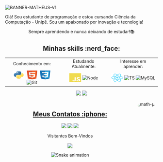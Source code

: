 ![BANNER-MATHEUS-V1](https://user-images.githubusercontent.com/84646971/220441906-c0909b88-4c96-4075-993e-218e06a7c4f3.png)


Olá! Sou estudante de programação e estou cursando Ciência da Computação - Unipê. Sou um apaixonado por inovação e tecnologia!

<p align="center">Sempre aprendendo e nunca deixando de estudar!📚</p>

<h2 align="center">Minhas skills :nerd_face:</h2>

<div align="center">
  <table>
     <tr>
        <td align="center">Conhecimento em:</td>
        <td align="center">Estudando Atualmente:</td>
        <td align="center">Interesse em aprender:</td>
      </tr>
      <tr>
        <td align="center">
        <img align="center"  title="Python" alt="Python" height="30" width="40" src="https://raw.githubusercontent.com/devicons/devicon/master/icons/python/python-original.svg"> 
<!--           <img align="center" tittle="Jupyter" alt="Jupyter" height"30" width="35" src="https://cdn.jsdelivr.net/gh/devicons/devicon/icons/jupyter/jupyter-original-wordmark.svg"> -->
          <img align="center" title="HTML5" alt="HTML" height="30" width="40" src="https://raw.githubusercontent.com/devicons/devicon/master/icons/html5/html5-original.svg">
        <img align="center"  title="CSS3" alt="CSS" height="30" width="40" src="https://raw.githubusercontent.com/devicons/devicon/master/icons/css3/css3-original.svg">
          <img align="center" title="Git" alt="Git" height="30" width="40" src="https://cdn.jsdelivr.net/gh/devicons/devicon/icons/git/git-original.svg">
          <!-- <img align="center" title="C++" alt="C++" height="30" width="40" src="https://cdn.jsdelivr.net/gh/devicons/devicon/icons/cplusplus/cplusplus-original.svg"> -->
      </td>
      <td align="center">
        <img align="center" title="JavaScript" alt="JS" height="30" width="40" src="https://raw.githubusercontent.com/devicons/devicon/master/icons/javascript/javascript-plain.svg">
        <img align="center" title="Node" alt="Node" height="30" width="40" src="https://cdn.jsdelivr.net/gh/devicons/devicon/icons/nodejs/nodejs-plain.svg">
      </td>
      <td align="center">
       <img align="center" title="React" alt="React" height="30" width="40" src="https://raw.githubusercontent.com/devicons/devicon/master/icons/react/react-original.svg">
        <img align="center" title="TS" alt="TS" height="30" width="40" src="https://cdn.jsdelivr.net/gh/devicons/devicon/icons/typescript/typescript-original.svg" />
        <img align="center" title="MySQL" alt="MySQL" height="30" width="40" src="https://cdn.jsdelivr.net/gh/devicons/devicon/icons/mysql/mysql-original.svg" />
    </td>
    </tr>
  </table>
</div>

<div align="center">
  <a href="https://github.com/matheusmendescc">
  <img height="150em" src="https://github-readme-stats.vercel.app/api?username=matheusmendescc&show_icons=true&theme=dark&include_all_commits=true&count_private=true"/>
  <img height="150em" src="https://github-readme-stats.vercel.app/api/top-langs/?username=matheusmendescc&layout=compact&langs_count=7&theme=dark"/>
</div>
  
<div style="display: inline_block"><br>
 <img align="right" alt="math-pic" height="200" style="border-radius:50px;" src="https://user-images.githubusercontent.com/84646971/151370454-d71d3c89-f52a-4a8d-b744-c1d10c90c87c.gif">
</div>

<h2 align="center">Meus Contatos :iphone:</h2>

<div align="center">

  <a rel="nofollow" target="_blank" href="https://instagram.com/matheusmendescc" target="_blank"><img src="https://img.shields.io/badge/-Instagram-%23E4405F?style=for-the-badge&logo=instagram&logoColor=white" target="_blank"></a>
  <a href = "mailto:matheusmcc.dev@gmail.com"><img src="https://img.shields.io/badge/-Gmail-%23333?style=for-the-badge&logo=gmail&logoColor=white" target="_blank"></a>
  <a href="https://www.linkedin.com/in/matheusmendescc/" target="_blank"><img src="https://img.shields.io/badge/-LinkedIn-%230077B5?style=for-the-badge&logo=linkedin&logoColor=white" target="_blank"></a> 
  
<div>
  <p align="center">Visitantes Bem-Vindos</p>
  <p align="center">
    <img align="center" src="https://profile-counter.glitch.me/matheusmendescc/count.svg" />
  </p>
</div>

  ![Snake animation](https://github.com/matheusmendescc/matheusmendescc/blob/output/github-contribution-grid-snake.svg)  
</div>
